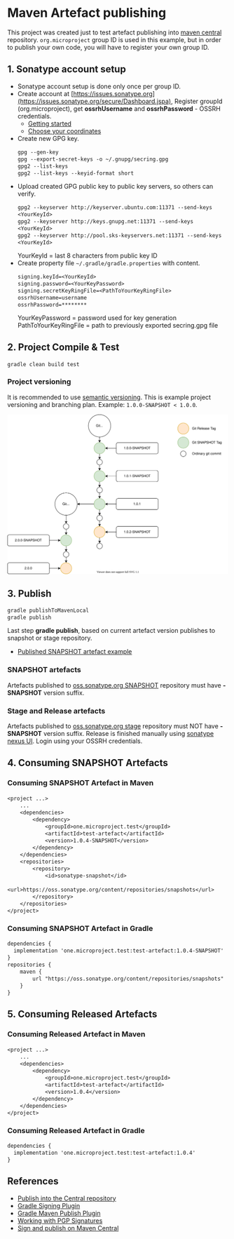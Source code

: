 # Maven Artefact publishing
This project was created just to test artefact publishing into [maven central](https://repo.maven.apache.org/maven2) 
repository. ``org.microproject`` group ID is used in this example, but in order to publish your own code,
you will have to register your own group ID.

## 1. Sonatype account setup
* Sonatype account setup is done only once per group ID.
* Create account at [https://issues.sonatype.org](https://issues.sonatype.org/secure/Dashboard.jspa),
  Register groupId (org.microproject), get __ossrhUsername__ and __ossrhPassword__ - OSSRH credentials.
  * [Getting started](https://central.sonatype.org/pages/producers.html)
  * [Choose your coordinates](https://central.sonatype.org/pages/choosing-your-coordinates.html)
* Create new GPG key.
  ```
  gpg --gen-key
  gpg --export-secret-keys -o ~/.gnupg/secring.gpg
  gpg2 --list-keys  
  gpg2 --list-keys --keyid-format short
  ```
* Upload created GPG public key to public key servers, so others can verify.  
  ```
  gpg2 --keyserver http://keyserver.ubuntu.com:11371 --send-keys <YourKeyId>
  gpg2 --keyserver http://keys.gnupg.net:11371 --send-keys <YourKeyId>
  gpg2 --keyserver http://pool.sks-keyservers.net:11371 --send-keys <YourKeyId>
  ```
  YourKeyId = last 8 characters from public key ID
* Create property file ``~/.gradle/gradle.properties`` with content.
  ```
  signing.keyId=<YourKeyId>
  signing.password=<YourKeyPassword>
  signing.secretKeyRingFile=<PathToYourKeyRingFile>
  ossrhUsername=username
  ossrhPassword=********
  ```
  YourKeyPassword = password used for key generation  
  PathToYourKeyRingFile = path to previously exported secring.gpg file

## 2. Project Compile & Test
```
gradle clean build test
```

### Project versioning
It is recommended to use [semantic versioning](https://semver.org/). 
This is example project versioning and branching plan.
Example: ``1.0.0-SNAPSHOT < 1.0.0``.

![release-plan](../docs/release-plan.svg)

## 3. Publish
```
gradle publishToMavenLocal
gradle publish
```
Last step __gradle publish__, based on current artefact version publishes to snapshot or stage repository.
* [Published SNAPSHOT artefact example](https://oss.sonatype.org/content/repositories/snapshots/one/microproject/test/test-artefact/1.0.4-SNAPSHOT)

### SNAPSHOT artefacts
Artefacts published to [oss.sonatype.org SNAPSHOT](https://oss.sonatype.org/content/repositories/snapshots)
repository must have __-SNAPSHOT__ version suffix.

### Stage and Release artefacts
Artefacts published to [oss.sonatype.org stage](https://oss.sonatype.org/service/local/staging/deploy/maven2)
repository must NOT have __-SNAPSHOT__ version suffix. Release is finished manually using
[sonatype nexus UI](https://oss.sonatype.org/#stagingRepositories). Login using your OSSRH credentials.


## 4. Consuming SNAPSHOT Artefacts
### Consuming SNAPSHOT Artefact in Maven
```
<project ...>
    ...
    <dependencies>
        <dependency>
            <groupId>one.microproject.test</groupId>
            <artifactId>test-artefact</artifactId>
            <version>1.0.4-SNAPSHOT</version>
        </dependency>
    </dependencies>
    <repositories>
        <repository>
            <id>sonatype-snapshot</id>
            <url>https://oss.sonatype.org/content/repositories/snapshots</url>
        </repository>
    </repositories>
</project>
```

### Consuming SNAPSHOT Artefact in Gradle
```
dependencies {
  implementation 'one.microproject.test:test-artefact:1.0.4-SNAPSHOT' 
}
repositories {
    maven {
        url "https://oss.sonatype.org/content/repositories/snapshots"
    }
}
```
## 5. Consuming Released Artefacts
### Consuming Released Artefact in Maven
```
<project ...>
    ...
    <dependencies>
        <dependency>
            <groupId>one.microproject.test</groupId>
            <artifactId>test-artefact</artifactId>
            <version>1.0.4</version>
        </dependency>
    </dependencies>
</project>
```

### Consuming Released Artefact in Gradle
```
dependencies {
  implementation 'one.microproject.test:test-artefact:1.0.4' 
}
```

## References
* [Publish into the Central repository](https://central.sonatype.org/pages/producers.html)
* [Gradle Signing Plugin](https://docs.gradle.org/current/userguide/signing_plugin.html)
* [Gradle Maven Publish Plugin](https://docs.gradle.org/current/userguide/publishing_maven.html)
* [Working with PGP Signatures](https://central.sonatype.org/pages/working-with-pgp-signatures.html)
* [Sign and publish on Maven Central](https://medium.com/@nmauti/sign-and-publish-on-maven-central-a-project-with-the-new-maven-publish-gradle-plugin-22a72a4bfd4b)

